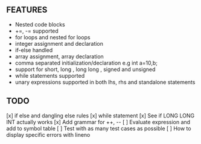 ## FEATURES
 - Nested code blocks
 - +=, -= supported
 - for loops and nested for loops
 - integer assignment and declaration
 - if-else handled
 - array assignment, array declaration
 - comma separated initialization/declaration e.g int a=10,b;
 - support for short, long , long long , signed and unsigned
 - while statements supported
 - unary expressions supported in both lhs, rhs and standalone statements

 ## TODO
  [x] if else and dangling else rules
  [x] while statement
  [x] See if LONG LONG INT actually works
  [x] Add grammar for ++, --
  [ ] Evaluate expression and add to symbol table
  [ ] Test with as many test cases as possible
  [ ] How to display specific errors with lineno
